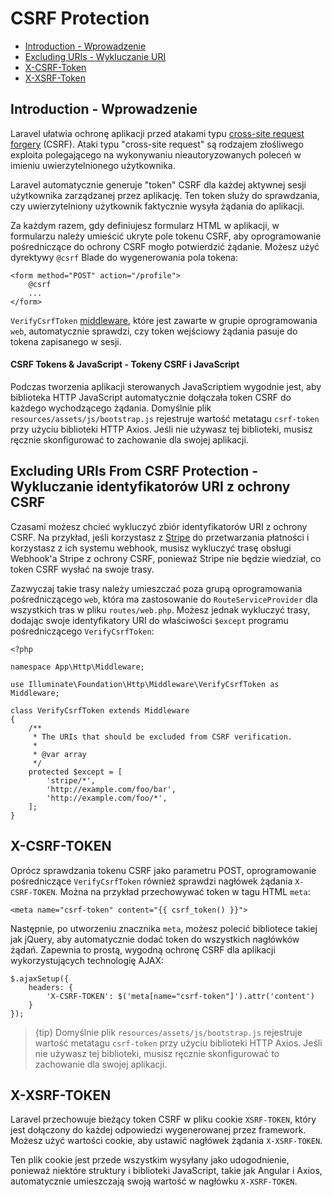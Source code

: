 # CSRF Protection

- [Introduction - Wprowadzenie](#csrf-introduction)
- [Excluding URIs - Wykluczanie URI](#csrf-excluding-uris)
- [X-CSRF-Token](#csrf-x-csrf-token)
- [X-XSRF-Token](#csrf-x-xsrf-token)

<a name="csrf-introduction"></a>
## Introduction - Wprowadzenie

Laravel ułatwia ochronę aplikacji przed atakami typu [cross-site request forgery](https://en.wikipedia.org/wiki/Cross-site_request_forgery) (CSRF). Ataki typu "cross-site request" są rodzajem złośliwego exploita polegającego na wykonywaniu nieautoryzowanych poleceń w imieniu uwierzytelnionego użytkownika.

Laravel automatycznie generuje "token" CSRF dla każdej aktywnej sesji użytkownika zarządzanej przez aplikację. Ten token służy do sprawdzania, czy uwierzytelniony użytkownik faktycznie wysyła żądania do aplikacji.

Za każdym razem, gdy definiujesz formularz HTML w aplikacji, w formularzu należy umieścić ukryte pole tokenu CSRF, aby oprogramowanie pośredniczące do ochrony CSRF mogło potwierdzić żądanie. Możesz użyć dyrektywy  `@csrf` Blade do wygenerowania pola tokena:

    <form method="POST" action="/profile">
        @csrf
        ...
    </form>

`VerifyCsrfToken` [middleware](/docs/{{version}}/middleware), które jest zawarte w grupie oprogramowania `web`, automatycznie sprawdzi, czy token wejściowy żądania pasuje do tokena zapisanego w sesji.

#### CSRF Tokens & JavaScript - Tokeny CSRF i JavaScript

Podczas tworzenia aplikacji sterowanych JavaScriptiem wygodnie jest, aby biblioteka HTTP JavaScript automatycznie dołączała token CSRF do każdego wychodzącego żądania. Domyślnie plik `resources/assets/js/bootstrap.js` rejestruje wartość metatagu `csrf-token` przy użyciu biblioteki HTTP Axios. Jeśli nie używasz tej biblioteki, musisz ręcznie skonfigurować to zachowanie dla swojej aplikacji.

<a name="csrf-excluding-uris"></a>
## Excluding URIs From CSRF Protection - Wykluczanie identyfikatorów URI z ochrony CSRF

Czasami możesz chcieć wykluczyć zbiór identyfikatorów URI z ochrony CSRF. Na przykład, jeśli korzystasz z [Stripe](https://stripe.com) do przetwarzania płatności i korzystasz z ich systemu webhook, musisz wykluczyć trasę obsługi Webhook'a Stripe z ochrony CSRF, ponieważ Stripe nie będzie wiedział, co token CSRF wysłać na swoje trasy.

Zazwyczaj takie trasy należy umieszczać poza grupą oprogramowania pośredniczącego `web`, która ma zastosowanie do `RouteServiceProvider` dla wszystkich tras w pliku `routes/web.php`. Możesz jednak wykluczyć trasy, dodając swoje identyfikatory URI do właściwości `$except` programu pośredniczącego `VerifyCsrfToken`:

    <?php

    namespace App\Http\Middleware;

    use Illuminate\Foundation\Http\Middleware\VerifyCsrfToken as Middleware;

    class VerifyCsrfToken extends Middleware
    {
        /**
         * The URIs that should be excluded from CSRF verification.
         *
         * @var array
         */
        protected $except = [
            'stripe/*',
            'http://example.com/foo/bar',
            'http://example.com/foo/*',
        ];
    }

<a name="csrf-x-csrf-token"></a>
## X-CSRF-TOKEN

Oprócz sprawdzania tokenu CSRF jako parametru POST, oprogramowanie pośredniczące `VerifyCsrfToken` również sprawdzi nagłówek żądania `X-CSRF-TOKEN`. Można na przykład przechowywać token w tagu HTML `meta`:

    <meta name="csrf-token" content="{{ csrf_token() }}">

Następnie, po utworzeniu znacznika `meta`, możesz polecić bibliotece takiej jak jQuery, aby automatycznie dodać token do wszystkich nagłówków żądań. Zapewnia to prostą, wygodną ochronę CSRF dla aplikacji wykorzystujących technologię AJAX:

    $.ajaxSetup({
        headers: {
            'X-CSRF-TOKEN': $('meta[name="csrf-token"]').attr('content')
        }
    });

> {tip} Domyślnie plik  `resources/assets/js/bootstrap.js` rejestruje wartość metatagu `csrf-token` przy użyciu biblioteki HTTP Axios. Jeśli nie używasz tej biblioteki, musisz ręcznie skonfigurować to zachowanie dla swojej aplikacji.

<a name="csrf-x-xsrf-token"></a>
## X-XSRF-TOKEN

Laravel przechowuje bieżący token CSRF w pliku cookie `XSRF-TOKEN`, który jest dołączony do każdej odpowiedzi wygenerowanej przez framework. Możesz użyć wartości cookie, aby ustawić nagłówek żądania `X-XSRF-TOKEN`.

Ten plik cookie jest przede wszystkim wysyłany jako udogodnienie, ponieważ niektóre struktury i biblioteki JavaScript, takie jak Angular i Axios, automatycznie umieszczają swoją wartość w nagłówku `X-XSRF-TOKEN`.
